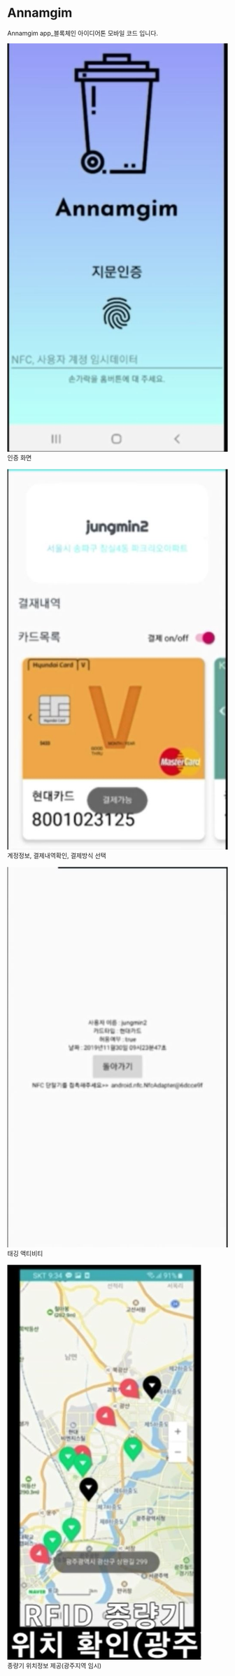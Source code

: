 # Annamgim
Annamgim app_블록체인 아이디어톤
모바일 코드 입니다.

![img](img1.JPG)
 <br/>인증 화면<br/><br/>
![img](img2.JPG)
 <br/>계정정보, 결제내역확인, 결제방식 선택<br/><br/>
![img](img3.JPG)
 <br/>태깅 액티비티<br/><br/>
![img](img4.JPG)
 <br/>종량기 위치정보 제공(광주지역 임시)<br/>
